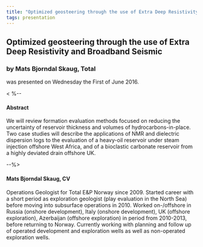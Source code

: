 ```yaml
---
title: "Optimized geosteering through the use of Extra Deep Resistivity and Broadband Seismic (Mats Bjorndal Skaug, Total)"
tags: presentation 
---
```



		
<h2>
Optimized geosteering through the use of Extra Deep Resistivity and Broadband Seismic
</h2>

 



		
<h3>
by Mats Bjorndal Skaug, Total
</h3>

 



 
<p>
was presented on Wednesday the First of June 2016.
</p>

	

<
%--
<h4>
Abstract
</h4>



            
<p>


We will review formation evaluation methods focused on reducing the uncertainty of reservoir thickness and volumes of hydrocarbons-in-place.  Two case studies will describe the applications of NMR and dielectric dispersion logs to the evaluation of a heavy-oil reservoir under steam injection offshore West Africa, and of a bioclastic carbonate reservoir from a highly deviated drain offshore UK.      

      
</p>



 --%>



<h4>
Mats Bjorndal Skaug, CV
</h4>





      
<p>


Operations Geologist for Total E&P Norway since 2009. Started career with a short period as exploration geologist (play evaluation in the North Sea) before moving into subsurface operations in 2010. Worked on-/offshore in Russia (onshore development), Italy (onshore development), UK (offshore exploration), Azerbaijan (offshore exploration) in period from 2010-2013, before returning to Norway. Currently working with planning and follow up of operated development and exploration wells as well as non-operated exploration wells.

      
</p>



